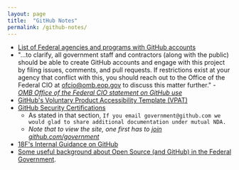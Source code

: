 ```yaml
---
layout: page
title:  "GitHub Notes"
permalink: /github-notes/
---
```



* [List of Federal agencies and programs with GitHub accounts](https://government.github.com/community/#type-us-federal)
* "...to clarify, all government staff and contractors (along with the public) should be able to create GitHub accounts and engage with this project by filing issues, comments, and pull requests. If restrictions exist at your agency that conflict with this, you should reach out to the Office of the Federal CIO at ofcio@omb.eop.gov to discuss this matter further." - _[OMB Office of the Federal CIO statement on GitHub use](https://github.com/project-open-data/project-open-data.github.io/issues/346#issuecomment-169140589)_
* [GitHub's Voluntary Product Accessibility Template (VPAT)](https://government.github.com/accessibility/)
* [GitHub Security Certifications](https://github.com/government/best-practices/blob/master/docs/security.md#certifications)
  * As stated in that section, `If you email government@github.com we would glad to share additional documentation under mutual NDA.`
  * _Note that to view the site, one first has to [join github.com/government](https://github.com/government/welcome#how-to-join)_
* [18F's Internal Guidance on GitHub](https://handbook.18f.gov/github/)
* [Some useful background about Open Source (and GitHub) in the Federal Government](https://18f.gsa.gov/2016/08/08/facts-about-publishing-open-source-code-in-government/).  

  
  
  
